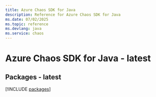 ```yaml
---
title: Azure Chaos SDK for Java
description: Reference for Azure Chaos SDK for Java
ms.date: 07/02/2025
ms.topic: reference
ms.devlang: java
ms.service: chaos
---
```

# Azure Chaos SDK for Java - latest
## Packages - latest
[!INCLUDE [packages](chaos-index.md)]